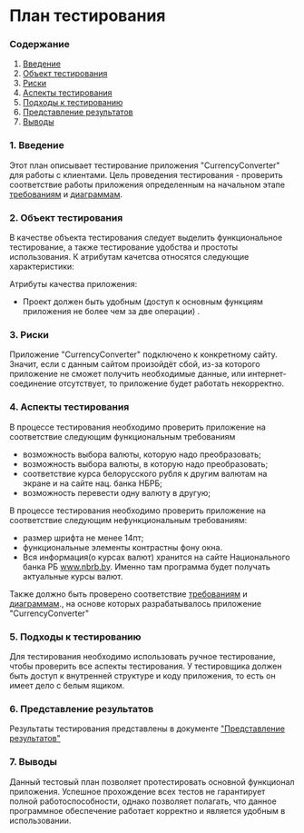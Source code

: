 # План тестирования

### Содержание
  1. [Введение](#1)
  2. [Объект тестирования](#2)
  3. [Риски](#3)
  4. [Аспекты тестирования](#4)
  5. [Подходы к тестированию](#5)<br>
  6. [Представление результатов](#6)
  7. [Выводы](#7)

<a name="1"></a>
### 1. Введение

Этот план описывает тестирование приложения "CurrencyConverter" для работы с клиентами.
Цель проведения тестирования - проверить соответствие работы приложения определенным на начальном этапе [требованиям](https://github.com/Vanya112/CurrencyConverter/blob/master/Documentation/SRS-ru.md) и [диаграммам](https://github.com/Vanya112/CurrencyConverter/tree/master/Documentation/Diagrams).

<a name="2"></a>
### 2. Объект тестирования

В качестве объекта тестирования следует выделить функциональное тестирование, а также тестирование удобства и простоты использования. К атрибутам качетсва относятся следующие характеристики: 

Атрибуты качества приложения:

* Проект должен быть удобным (доступ к основным функциям приложения не более чем за две операции) .

<a name="3"></a>
### 3. Риски

Приложение "CurrencyConverter" подключено к конкретному сайту. Значит, если с данным сайтом произойдёт сбой, из-за которого приложение не сможет получить необходимые данные, или интернет-соединение отсутствует, то приложение будет работать некорректно.

<a name="4"></a>
### 4. Аспекты тестирования

В процессе тестирования необходимо проверить приложение на соответствие следующим функциональным требованиям
* возможность выбора валюты, которую надо преобразовать;
* возможность выбора валюты, в которую надо преобразовать;
* соответствие курса белорусского рубля к другим валютам на экране и на сайте нац. банка НБРБ;
* возможность перевести одну валюту в другую;

В процессе тестирования необходимо проверить приложение на соответствие следующим нефункциональным требованиям:
* размер шрифта не менее 14пт;
* функциональные элементы контрастны фону окна.
* Вся информация(о курсах валют) хранится на сайте Национального банка РБ www.nbrb.by. Именно там программа будет получать актуальные курсы валют.

Также должно быть проверено соответствие [требованиям](https://github.com/Vanya112/CurrencyConverter/blob/master/Documentation/SRS-ru.md) и [диаграммам](https://github.com/Vanya112/CurrencyConverter/tree/master/Documentation/Diagrams)., на основе которых разрабатывалось приложение "CurrencyConverter"

<a name="5"></a>
### 5. Подходы к тестированию

Для тестирования необходимо использовать ручное тестирование, чтобы проверить все аспекты тестирования. У тестировщика должен быть доступ к внутренней структуре и коду приложения, то есть он имеет дело с белым ящиком.

<a name="6"></a>
### 6. Представление результатов
Результаты тестирования представлены в документе ["Представление результатов"](TestResults.md)

<a name="7"></a>
### 7. Выводы
Данный тестовый план позволяет протестировать основной функционал приложения. Успешное прохождение всех тестов не гарантирует полной работоспособности, однако позволяет полагать, что данное программное обеспечение работает корректно и является удобным в использовании.
